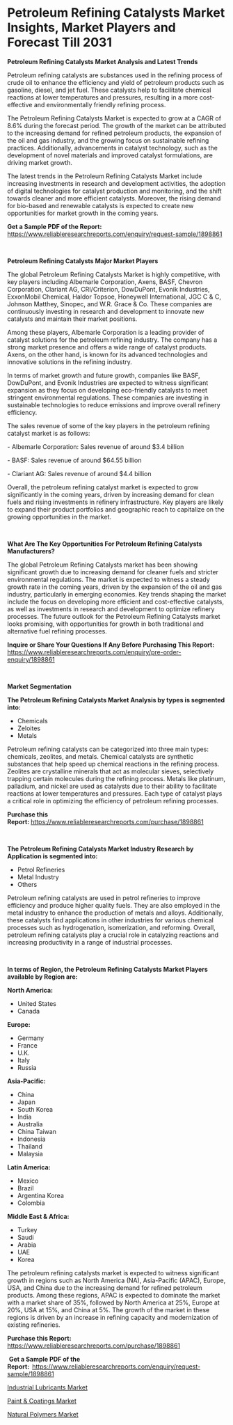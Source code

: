 <p><h1>Petroleum Refining Catalysts Market Insights, Market Players and Forecast Till 2031</h1></p><p><strong>Petroleum Refining Catalysts Market Analysis and Latest Trends</strong></p>
<p><p>Petroleum refining catalysts are substances used in the refining process of crude oil to enhance the efficiency and yield of petroleum products such as gasoline, diesel, and jet fuel. These catalysts help to facilitate chemical reactions at lower temperatures and pressures, resulting in a more cost-effective and environmentally friendly refining process.</p><p>The Petroleum Refining Catalysts Market is expected to grow at a CAGR of 8.6% during the forecast period. The growth of the market can be attributed to the increasing demand for refined petroleum products, the expansion of the oil and gas industry, and the growing focus on sustainable refining practices. Additionally, advancements in catalyst technology, such as the development of novel materials and improved catalyst formulations, are driving market growth.</p><p>The latest trends in the Petroleum Refining Catalysts Market include increasing investments in research and development activities, the adoption of digital technologies for catalyst production and monitoring, and the shift towards cleaner and more efficient catalysts. Moreover, the rising demand for bio-based and renewable catalysts is expected to create new opportunities for market growth in the coming years.</p></p>
<p><strong>Get a Sample PDF of the Report:&nbsp;</strong> <a href="https://www.reliableresearchreports.com/enquiry/request-sample/1898861">https://www.reliableresearchreports.com/enquiry/request-sample/1898861</a></p>
<p>&nbsp;</p>
<p><strong>Petroleum Refining Catalysts Major Market Players</strong></p>
<p><p>The global Petroleum Refining Catalysts Market is highly competitive, with key players including Albemarle Corporation, Axens, BASF, Chevron Corporation, Clariant AG, CRI/Criterion, DowDuPont, Evonik Industries, ExxonMobil Chemical, Haldor Topsoe, Honeywell International, JGC C & C, Johnson Matthey, Sinopec, and W.R. Grace & Co. These companies are continuously investing in research and development to innovate new catalysts and maintain their market positions.</p><p>Among these players, Albemarle Corporation is a leading provider of catalyst solutions for the petroleum refining industry. The company has a strong market presence and offers a wide range of catalyst products. Axens, on the other hand, is known for its advanced technologies and innovative solutions in the refining industry.</p><p>In terms of market growth and future growth, companies like BASF, DowDuPont, and Evonik Industries are expected to witness significant expansion as they focus on developing eco-friendly catalysts to meet stringent environmental regulations. These companies are investing in sustainable technologies to reduce emissions and improve overall refinery efficiency.</p><p>The sales revenue of some of the key players in the petroleum refining catalyst market is as follows:</p><p>- Albemarle Corporation: Sales revenue of around $3.4 billion</p><p>- BASF: Sales revenue of around $64.55 billion</p><p>- Clariant AG: Sales revenue of around $4.4 billion</p><p>Overall, the petroleum refining catalyst market is expected to grow significantly in the coming years, driven by increasing demand for clean fuels and rising investments in refinery infrastructure. Key players are likely to expand their product portfolios and geographic reach to capitalize on the growing opportunities in the market.</p></p>
<p>&nbsp;</p>
<p><strong>What Are The Key Opportunities For Petroleum Refining Catalysts Manufacturers?</strong></p>
<p><p>The global Petroleum Refining Catalysts market has been showing significant growth due to increasing demand for cleaner fuels and stricter environmental regulations. The market is expected to witness a steady growth rate in the coming years, driven by the expansion of the oil and gas industry, particularly in emerging economies. Key trends shaping the market include the focus on developing more efficient and cost-effective catalysts, as well as investments in research and development to optimize refinery processes. The future outlook for the Petroleum Refining Catalysts market looks promising, with opportunities for growth in both traditional and alternative fuel refining processes.</p></p>
<p><strong>Inquire or Share Your Questions If Any Before Purchasing This Report:</strong> <a href="https://www.reliableresearchreports.com/enquiry/pre-order-enquiry/1898861">https://www.reliableresearchreports.com/enquiry/pre-order-enquiry/1898861</a></p>
<p>&nbsp;</p>
<p><strong>Market Segmentation</strong></p>
<p><strong>The Petroleum Refining Catalysts Market Analysis by types is segmented into:</strong></p>
<p><ul><li>Chemicals</li><li>Zeloites</li><li>Metals</li></ul></p>
<p><p>Petroleum refining catalysts can be categorized into three main types: chemicals, zeolites, and metals. Chemical catalysts are synthetic substances that help speed up chemical reactions in the refining process. Zeolites are crystalline minerals that act as molecular sieves, selectively trapping certain molecules during the refining process. Metals like platinum, palladium, and nickel are used as catalysts due to their ability to facilitate reactions at lower temperatures and pressures. Each type of catalyst plays a critical role in optimizing the efficiency of petroleum refining processes.</p></p>
<p><strong>Purchase this Report:&nbsp;</strong><a href="https://www.reliableresearchreports.com/purchase/1898861">https://www.reliableresearchreports.com/purchase/1898861</a></p>
<p>&nbsp;</p>
<p><strong>The Petroleum Refining Catalysts Market Industry Research by Application is segmented into:</strong></p>
<p><ul><li>Petrol Refineries</li><li>Metal Industry</li><li>Others</li></ul></p>
<p><p>Petroleum refining catalysts are used in petrol refineries to improve efficiency and produce higher quality fuels. They are also employed in the metal industry to enhance the production of metals and alloys. Additionally, these catalysts find applications in other industries for various chemical processes such as hydrogenation, isomerization, and reforming. Overall, petroleum refining catalysts play a crucial role in catalyzing reactions and increasing productivity in a range of industrial processes.</p></p>
<p>&nbsp;</p>
<p><strong>In terms of Region, the Petroleum Refining Catalysts Market Players available by Region are:</strong></p>
<p>
    <p> <strong> North America: </strong>
        <ul>
            <li>United States</li>
            <li>Canada</li>
        </ul>
        </p> 
    <p> <strong> Europe: </strong>
        <ul>
            <li>Germany</li>
            <li>France</li>
            <li>U.K.</li>
            <li>Italy</li>
            <li>Russia</li>
        </ul>
        </p> 
    <p> <strong> Asia-Pacific: </strong>
        <ul>
            <li>China</li>
            <li>Japan</li>
            <li>South Korea</li>
            <li>India</li>
            <li>Australia</li>
            <li>China Taiwan</li>
            <li>Indonesia</li>
            <li>Thailand</li>
            <li>Malaysia</li>
        </ul>
        </p> 
    <p> <strong> Latin America: </strong>
        <ul>
            <li>Mexico</li>
            <li>Brazil</li>
            <li>Argentina Korea</li>
            <li>Colombia</li>
        </ul>
        </p> 
    <p> <strong> Middle East & Africa: </strong>
        <ul>
            <li>Turkey</li>
            <li>Saudi</li>
            <li>Arabia</li>
            <li>UAE</li>
            <li>Korea</li>
        </ul>
    </p>
    </p>
<p><p>The petroleum refining catalysts market is expected to witness significant growth in regions such as North America (NA), Asia-Pacific (APAC), Europe, USA, and China due to the increasing demand for refined petroleum products. Among these regions, APAC is expected to dominate the market with a market share of 35%, followed by North America at 25%, Europe at 20%, USA at 15%, and China at 5%. The growth of the market in these regions is driven by an increase in refining capacity and modernization of existing refineries.</p></p>
<p><strong>Purchase this Report: </strong><a href="https://www.reliableresearchreports.com/purchase/1898861">https://www.reliableresearchreports.com/purchase/1898861</a></p>
<p>&nbsp;<strong>Get a Sample PDF of the Report:&nbsp;&nbsp;</strong><a href="https://www.reliableresearchreports.com/enquiry/request-sample/1898861">https://www.reliableresearchreports.com/enquiry/request-sample/1898861</a></p>
<p><strong></strong></p>
<p><p><a href="https://github.com/globismark/Market-Research-Report-List-2/blob/main/industrial-lubricants-market.md">Industrial Lubricants Market</a></p><p><a href="https://github.com/bobicer/Market-Research-Report-List-2/blob/main/paint-coatings-market.md">Paint & Coatings Market</a></p><p><a href="https://github.com/timeliteaut/Market-Research-Report-List-1/blob/main/natural-polymers-market.md">Natural Polymers Market</a></p></p>
